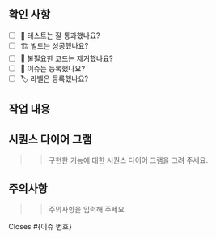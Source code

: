 ## 확인 사항
- [ ] 💯 테스트는 잘 통과했나요?
- [ ] 🏗️ 빌드는 성공했나요?
- [ ] 🧹 불필요한 코드는 제거했나요?
- [ ] 💭 이슈는 등록했나요?
- [ ] 🏷️ 라벨은 등록했나요?

## 작업 내용

## 시퀀스 다이어 그램
>> 구현한 기능에 대한 시퀀스 다이어 그램을 그려 주세요.

## 주의사항
>> 주의사항을 입력해 주세요

Closes #{이슈 번호}

